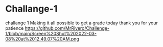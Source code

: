# Challange-1
challange 1 
Making it all possible to get a grade today
thank you for your patience
https://github.com/MrRivero/Challenge-1/blob/main/Screen%20Shot%202022-03-08%20at%2012.49.07%20AM.png

